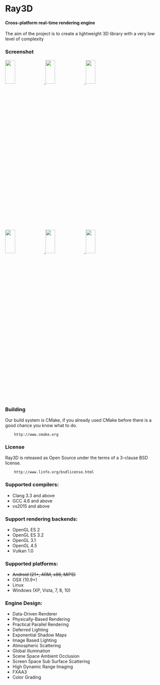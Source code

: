 Ray3D
========

#### Cross-platform real-time rendering engine ####

The aim of the project is to create a lightweight 3D library with a very low level of complexity

### Screenshot ###

<a target="_Blank" href="https://coding.net/u/raycast/p/ray/git/raw/master/screenshot/Skinning.png">
    <img src="https://coding.net/u/raycast/p/ray/git/raw/master/screenshot/Skinning_small.png" width = "25%" height = "14%" align=center/>
</a>
<a target="_Blank" href="https://coding.net/u/raycast/p/ray/git/raw/master/screenshot/ssss.png">
    <img src="https://coding.net/u/raycast/p/ray/git/raw/master/screenshot/ssss_small.png" width = "25%" height = "14%" align=center/>
</a>
<a target="_Blank" href="https://coding.net/u/raycast/p/ray/git/raw/master/screenshot/IBL.png">
    <img src="https://coding.net/u/raycast/p/ray/git/raw/master/screenshot/IBL_small.png" width = "25%" height = "14%" align=center/>
</a>
<div width = "22%" height = "13%"/>
<a target="_Blank" href="https://coding.net/u/raycast/p/ray/git/raw/master/screenshot/IBL2.png">
    <img src="https://coding.net/u/raycast/p/ray/git/raw/master/screenshot/IBL2_small.png" width = "25%" height = "14%" align=center/>
</a>
<a target="_Blank" href="https://coding.net/u/raycast/p/ray/git/raw/master/screenshot/GI.png">
    <img src="https://coding.net/u/raycast/p/ray/git/raw/master/screenshot/GI_small.png" width = "25%" height = "14%" align=center/>
</a>
<a target="_Blank" href="https://coding.net/u/raycast/p/ray/git/raw/master/screenshot/atmospheric.png">
    <img src="https://coding.net/u/raycast/p/ray/git/raw/master/screenshot/atmospheric_small.png" width = "25%" height = "14%" align=center/>
</a>

### Building ###

Our build system is CMake, if you already used CMake before there is a good chance you know what to do.

```
    http://www.cmake.org
```

### License ###

Ray3D is released as Open Source under the terms of a 3-clause BSD license.

```
    http://www.linfo.org/bsdlicense.html
```

### Supported compilers:
* Clang 3.3 and above
* GCC 4.6 and above
* vs2015 and above

### Support rendering backends:
* OpenGL ES 2
* OpenGL ES 3.2
* OpenGL 3.1
* OpenGL 4.5
* Vulkan 1.0

### Supported platforms:
* ~~Android (21+, ARM, x86, MIPS)~~
* OSX (10.9+)
* Linux
* Windows (XP, Vista, 7, 8, 10)

### Engine Design:
* Data-Driven Renderer
* Physically-Based Rendering
* Practical Parallel Rendering
* Deferred Lighting
* Exponential Shadow Maps
* Image Based Lighting
* Atmospheric Scattering
* Global illumination
* Scene Space Ambient Occlusion
* Screen Space Sub Surface Scattering
* High Dynamic Range Imaging
* FXAA3
* Color Grading